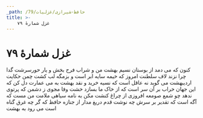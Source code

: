 ```yaml
---
_path: /حافظ-شیرازی/غزلیات/79
title: >-
    غزل شمارهٔ ۷۹
---
```

# غزل شمارهٔ ۷۹

کنون که می دمد از بوستان نسیم بهشت
من و شراب فرح بخش و یار حورسرشت
گدا چرا نزند لاف سلطنت امروز
که خیمه سایه ابر است و بزمگه لب کشت
چمن حکایت اردیبهشت می گوید
نه عاقل است که نسیه خرید و نقد بهشت
به می عمارت دل کن که این جهان خراب
بر آن سر است که از خاک ما بسازد خشت
وفا مجوی ز دشمن که پرتوی ندهد
چو شمع صومعه افروزی از چراغ کنشت
مکن به نامه سیاهی ملامت من مست
که آگه است که تقدیر بر سرش چه نوشت
قدم دریغ مدار از جنازه حافظ
که گر چه غرق گناه است می رود به بهشت
